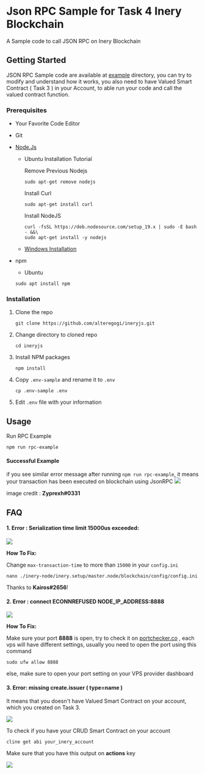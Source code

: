 # Json RPC Sample for Task 4 Inery Blockchain
A Sample code to call JSON RPC on Inery Blockchain

## Getting Started

JSON RPC Sample code are available at [example](https://github.com/alteregogi/ineryjs/blob/master/example/) directory, you can try to modify and understand how it works, you also need to have Valued Smart Contract ( Task 3 ) in your Account, to able run your code and call the valued contract function.


### Prerequisites

- Your Favorite Code Editor
- Git
- [Node.Js](https://nodejs.dev/en/)

  - Ubuntu Installation Tutorial

    Remove Previous Nodejs

    ```
    sudo apt-get remove nodejs
    ```

    Install Curl

    ```
    sudo apt-get install curl
    ```

    Install NodeJS

    ```
    curl -fsSL https://deb.nodesource.com/setup_19.x | sudo -E bash - &&\
    sudo apt-get install -y nodejs
    ```

    

  - [Windows Installation](https://nodejs.org/dist/v18.12.1/node-v18.12.1-x64.msi)

- npm

  - Ubuntu

  ```
  sudo apt install npm
  ```


### Installation

1. Clone the repo

   ```
   git clone https://github.com/alteregogi/ineryjs.git
   ```

2. Change directory to cloned repo

   ```
   cd ineryjs
   ```

3. Install NPM packages

   ```
   npm install
   ```

4. Copy `.env-sample` and rename it to `.env`

   ```
   cp .env-sample .env
   ```

5. Edit ```.env``` file with your information



## Usage

Run RPC Example

```
npm run rpc-example
```



#### Successful Example

if you see similar error message after running ``npm run rpc-example``, it means your transaction has been executed on blockchain using JsonRPC
![](https://snipboard.io/JQ1hnc.jpg)

image credit : **Zyprexh#0331**

## FAQ

#### 1. Error : Serialization time limit 15000us exceeded:

![](https://snipboard.io/a0drGN.jpg)

**How To Fix:**

Change ``max-transaction-time`` to more than ``15000`` in your ``config.ini``
```shell
nano ./inery-node/inery.setup/master.node/blockchain/config/config.ini
```

Thanks to **Kairos#2656**!


#### 2. Error : connect ECONNREFUSED NODE_IP_ADDRESS:8888

![](https://snipboard.io/UgSMH2.jpg)

**How To Fix:**

Make sure your port **8888** is open, try to check it on [portchecker.co](https://portchecker.co/) , each vps will have different settings, usually you need to open the port using this command
```
sudo ufw allow 8888
```

else, make sure to open your port setting on your VPS provider dashboard

#### 3. Error: missing create.issuer ( type=name )

It means that you doesn't have Valued Smart Contract on your account, which you created on Task 3.

![](https://snipboard.io/aTBHL3.jpg)

To check if you have your CRUD Smart Contract on your account

```
cline get abi your_inery_account
```

Make sure that you have this output on **actions** key

![](https://snipboard.io/0vsnOq.jpg)

